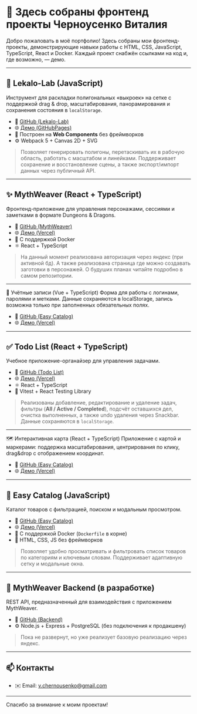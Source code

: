 # 🧩 Здесь собраны фронтенд проекты Черноусенко Виталия

Добро пожаловать в моё портфолио! Здесь собраны мои фронтенд-проекты, демонстрирующие навыки работы с HTML, CSS, JavaScript, TypeScript, React и Docker. Каждый проект снабжён ссылками на код и, где возможно, — демо.

---

## 🎯 Lekalo-Lab (JavaScript)

Инструмент для раскладки полигональных «выкроек» на сетке с поддержкой drag & drop, масштабирования, панорамирования и сохранения состояния в `localStorage`.

- 🔗 [GitHub (Lekalo-Lab)](https://github.com/ColdCactus528/Lekalo-Lab)
- 🌐 [Демо (GitHubPages)](https://coldcactus528.github.io/Lekalo-Lab/)
- 🧩 Построен на **Web Components** без фреймворков  
- ⚙️ Webpack 5 + Canvas 2D + SVG  

> Позволяет генерировать полигоны, перетаскивать их в рабочую область, работать с масштабом и линейками. Поддерживает сохранение и восстановление сцены, а также экспорт/импорт данных через публичный API.

---

## ✨ MythWeaver (React + TypeScript)

Фронтенд-приложение для управления персонажами, сессиями и заметками в формате Dungeons & Dragons.

- 🔗 [GitHub (MythWeaver)](https://github.com/ColdCactus528/mythWeaver)
- 🌐 [Демо (Vercel)](https://myth-weaver-murex.vercel.app/)
- 🐳 С поддержкой Docker
- ⚛️ React + TypeScript

> На данный момент реализована авторизация через яндекс (при активной бд). А также реализована страница где можно создавать заготовки в персонажей. О будуших планах читайте подробно в самом репозитории.

---

🧩 Учётные записи (Vue + TypeScript)
Форма для работы с логинами, паролями и метками. Данные сохраняются в localStorage, запись возможна только при заполненных обязательных полях.
- 🔗 [GitHub (Easy Catalog)](https://github.com/ColdCactus528/vue-accounts-form)
- 🌐 [Демо (Vercel)](https://vue-accounts-form-xi.vercel.app/)

---

## ✅ Todo List (React + TypeScript)

Учебное приложение-органайзер для управления задачами.

- 🔗 [GitHub (Todo List)](https://github.com/ColdCactus528/todo-list)
- 🌐 [Демо (Vercel)](https://todo-list-bice-six.vercel.app/)
- ⚛️ React + TypeScript
- 🧪 Vitest + React Testing Library

> Реализованы добавление, редактирование и удаление задач, фильтры (**All / Active / Completed**), подсчёт оставшихся дел, очистка выполненных, а также undo удаления через Snackbar. Данные сохраняются в `localStorage`.

---

🗺️ Интерактивная карта (React + TypeScript)
Приложение с картой и маркерами: поддержка масштабирования, центрирования по клику, drag&drop с отображением координат.
- 🔗 [GitHub (Easy Catalog)](https://github.com/ColdCactus528/device-map)
- 🌐 [Демо (Vercel)](https://device-map.vercel.app/)

---

## 🛒 Easy Catalog (JavaScript)

Каталог товаров с фильтрацией, поиском и модальным просмотром.

- 🔗 [GitHub (Easy Catalog)](https://github.com/ColdCactus528/easy-catalog)
- 🌐 [Демо (Vercel)](https://easy-catalog-peach.vercel.app/)
- 🐳 С поддержкой Docker (`Dockerfile` в корне)
- 📁 HTML, CSS, JS без фреймворков

> Позволяет удобно просматривать и фильтровать список товаров по категориям и ключевым словам. Поддерживает адаптивную сетку и модальные окна.

---

## 🧱 MythWeaver Backend (в разработке)

REST API, предназначенный для взаимодействия с приложением MythWeaver.

- 🔗 [GitHub (Backend)](https://github.com/ColdCactus528/mythWeaver-backend)
- ⚙️ Node.js + Express + PostgreSQL (без подключения к продакшену)

> Пока не развернут, но уже реализует базовую реализацию через яндекс.

---

## 📫 Контакты

- ✉️ Email: v.chernousenko@gmail.com

---

Спасибо за внимание к моим проектам!
